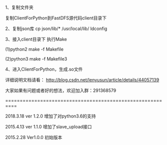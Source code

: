1、复制文件夹

复制ClientForPython到FastDFS源代码client目录下


2、复制json库
cp json/lib/* /usr/local/lib/
ldconfig


3、接入client目录下 执行Make

(1)python2
make  -f  Makefile

(2)python3
make -f Makefile3

4、进入ClientForPython，生成.so文件

详细说明文档请看：
http://blog.csdn.net/lenyusun/article/details/44057139

大家如果有问题或者好的想法，欢迎加入群：291368579

==========================================================

2018.3.18 ver 1.2.0
增加了对python3.6的支持

2015.4.13 ver 1.1.0
增加了slave_upload接口


2015.2.28 Ver1.0.0 
初始版本
